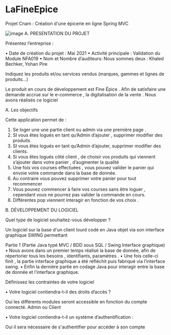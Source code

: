 # LaFineEpice
Projet Cnam : Création d'une épicerie en ligne  Spring MVC

![image](https://user-images.githubusercontent.com/74233754/158696808-1a6b9959-1e41-414d-bde4-d0cf1aaa1fa7.png)
A. PRESENTATION DU PROJET

Présentez l’entreprise :

•	Date de création du projet : Mai 2021
•	Activité principale : Validation du Module NFA019
•	Nom et Nombre d’auditeurs: Nous sommes deux  : Khaled Bechker, Yohan Pire  


Indiquez les produits et/ou services vendus (marques, gammes et lignes de produits…)

Le produit en cours de développement est Fine Épice . Afin de satisfaire une demande accrue sur le e-commerce , la digitalisation de la vente . Nous avons réalisés ce logiciel 

A. Les objectifs

Cette application  permet de :
1.	Se loger une une partie client ou admin via une première page .
2.	SI vous êtes logués en tant qu’Admin d’ajouter , supprimer modifier des produits 
3.	SI vous êtes logués en tant qu’Admin d’ajouter, supprimer modifier des clients.
4.	Si vous êtes logués côté client , de choisir vos produits qui viennent s’ajouter dans votre panier , d’augmenter la qualité 
5.	Une fois vos courses effectuées , vous pouvez valider le panier qui envoie votre commande dans la base de donnée.
6.	Au contraire vous pouvez supprimer votre panier pour tout recommencer
7.	Vous pouvez commencer à faire vos courses sans être loguer , cependant vous ne pourrez pas valider la commande en cours.
8.	Différentes pop viennent interagir en fonction de vos choix .

B. DÉVELOPPEMENT DU LOGICIEL

Quel type de logiciel souhaitez-vous développer ?

Un logiciel sur la base d'un client lourd codé en Java objet via son interface graphique SWING permettant 

Partie 1 (Partie Java typé MVC / BDD sous SQL / Swing Interface graphique)
•	Nous avons dans un premier temps réalisé la base de donnée, afin de répertorier tous les besoins , identifiants, paramètres .
•	Une fois celle-ci finit , la partie interface graphique a été réfléchit puis fabriqué via l’interface swing.
•	Enfin la dernière partie en codage Java pour interagir entre la base de donnée et l’interface graphique.








Définissez les contraintes de votre logiciel

•	Votre logiciel contiendra-t-il des droits d’accès ?

Oui les différents modules seront accessible en fonction du compte connecté. Admin ou Client


•	Votre logiciel contiendra-t-il  un système d’authentification :

Oui il sera nécessaire de s'authentifier pour accéder à son compte
